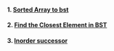 #### 1. [ Sorted Array to bst ](https://practice.geeksforgeeks.org/problems/array-to-bst4443/1?utm_source=gfg&utm_medium=article&utm_campaign=bottom_sticky_on_article)

#### 2. [ Find the Closest Element in BST ](https://practice.geeksforgeeks.org/problems/find-the-closest-element-in-bst/1?utm_source=gfg&utm_medium=article&utm_campaign=bottom_sticky_on_article)

#### 3. [ Inorder successor ](https://practice.geeksforgeeks.org/problems/inorder-successor-in-bst/1?utm_source=gfg&utm_medium=article&utm_campaign=bottom_sticky_on_article)
